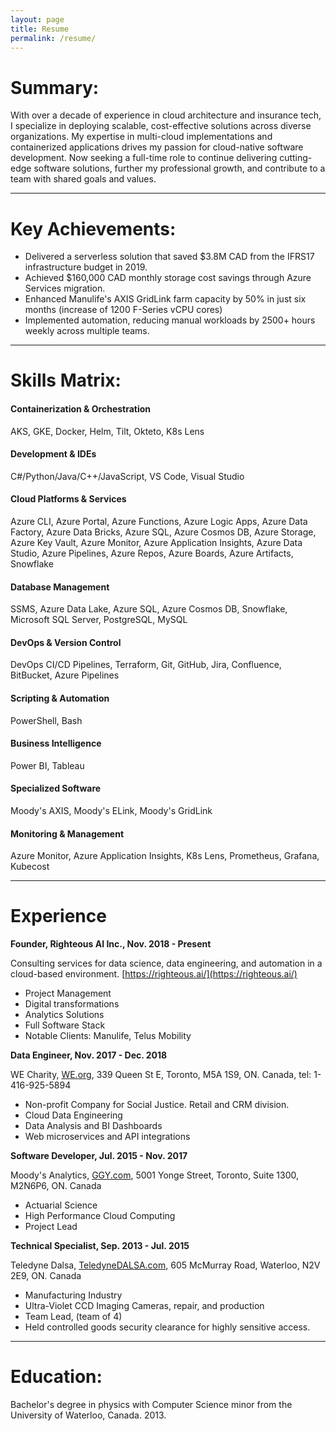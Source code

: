 ```yaml
---
layout: page
title: Resume
permalink: /resume/
---
```


# Summary:

With over a decade of experience in cloud architecture and insurance tech, I specialize in deploying scalable, cost-effective solutions across diverse organizations. My expertise in multi-cloud implementations and containerized applications drives my passion for cloud-native software development. Now seeking a full-time role to continue delivering cutting-edge software solutions, further my professional growth, and contribute to a team with shared goals and values.

_____

# Key Achievements:

- Delivered a serverless solution that saved $3.8M CAD from the IFRS17 infrastructure budget in 2019.
- Achieved $160,000 CAD monthly storage cost savings through Azure Services migration.
- Enhanced Manulife's AXIS GridLink farm capacity by 50% in just six months (increase of 1200 F-Series vCPU cores)
- Implemented automation, reducing manual workloads by 2500+ hours weekly across multiple teams.

_____

# Skills Matrix:

<h4>Containerization & Orchestration</h4>

  AKS, GKE, Docker, Helm, Tilt, Okteto, K8s Lens

<h4>Development & IDEs</h4>

  C#/Python/Java/C++/JavaScript, VS Code, Visual Studio

<h4>Cloud Platforms & Services</h4>

  Azure CLI, Azure Portal, Azure Functions, Azure Logic Apps, Azure Data Factory, Azure Data Bricks, Azure SQL, Azure Cosmos DB, Azure Storage, Azure Key Vault, Azure Monitor, Azure Application Insights, Azure Data Studio, Azure Pipelines, Azure Repos, Azure Boards, Azure Artifacts, Snowflake

<h4>Database Management</h4>

  SSMS, Azure Data Lake, Azure SQL, Azure Cosmos DB, Snowflake, Microsoft SQL Server, PostgreSQL, MySQL

<h4>DevOps & Version Control</h4>

  DevOps CI/CD Pipelines, Terraform, Git, GitHub, Jira, Confluence, BitBucket, Azure Pipelines

<h4>Scripting & Automation</h4>

  PowerShell, Bash

<h4>Business Intelligence</h4>

  Power BI, Tableau

<h4>Specialized Software</h4>

  Moody's AXIS, Moody's ELink, Moody's GridLink

<h4>Monitoring & Management</h4>

  Azure Monitor, Azure Application Insights, K8s Lens, Prometheus, Grafana, Kubecost

_____

# Experience

**Founder, Righteous AI Inc., Nov. 2018 - Present**

Consulting services for data science, data engineering, and automation in a cloud-based environment. [https://righteous.ai/](https://righteous.ai/)

- Project Management
- Digital transformations
- Analytics Solutions
- Full Software Stack
- Notable Clients: Manulife, Telus Mobility

**Data Engineer, Nov. 2017 - Dec. 2018**

WE Charity, [WE.org](https://www.we.org), 339 Queen St E, Toronto, M5A 1S9, ON. Canada, tel: 1-416-925-5894

- Non-profit Company for Social Justice. Retail and CRM division.
- Cloud Data Engineering
- Data Analysis and BI Dashboards
- Web microservices and API integrations

**Software Developer, Jul. 2015 - Nov. 2017**

Moody's Analytics, [GGY.com](https://www.ggy.com/), 5001 Yonge Street, Toronto, Suite 1300, M2N6P6, ON. Canada

- Actuarial Science
- High Performance Cloud Computing
- Project Lead

**Technical Specialist, Sep. 2013 - Jul. 2015**

Teledyne Dalsa, [TeledyneDALSA.com](https://www.teledynedalsa.com/en/home/), 605 McMurray Road, Waterloo, N2V 2E9, ON. Canada

- Manufacturing Industry
- Ultra-Violet CCD Imaging Cameras, repair, and production
- Team Lead, (team of 4)
- Held controlled goods security clearance for highly sensitive access.

_____

# Education:

Bachelor's degree in physics with Computer Science minor from the University of Waterloo, Canada. 2013.
